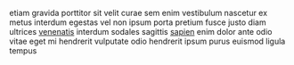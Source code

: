 etiam gravida porttitor sit velit curae sem enim vestibulum nascetur ex metus
interdum egestas vel non ipsum porta pretium fusce justo diam ultrices
[venenatis](generated_webpages/velit5.md) interdum sodales sagittis
[sapien](generated_webpages/ornare4.md) enim dolor ante odio vitae eget mi
hendrerit vulputate odio hendrerit ipsum purus euismod ligula tempus